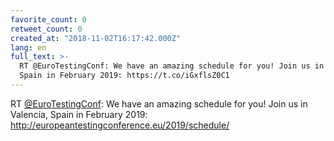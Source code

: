 ```yaml
---
favorite_count: 0
retweet_count: 0
created_at: "2018-11-02T16:17:42.000Z"
lang: en
full_text: >-
  RT @EuroTestingConf: We have an amazing schedule for you! Join us in Valencia,
  Spain in February 2019: https://t.co/iGxflsZ0C1
---
```


RT [@EuroTestingConf](https://twitter.com/EuroTestingConf): We have an amazing
schedule for you! Join us in Valencia, Spain in February 2019:
<http://europeantestingconference.eu/2019/schedule/>
